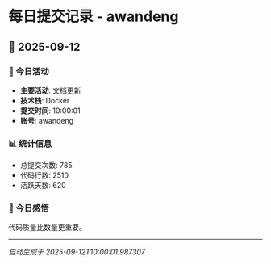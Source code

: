 # 每日提交记录 - awandeng

## 📅 2025-09-12

### 🎯 今日活动
- **主要活动**: 文档更新
- **技术栈**: Docker
- **提交时间**: 10:00:01
- **账号**: awandeng

### 📊 统计信息
- 总提交次数: 785
- 代码行数: 2510
- 活跃天数: 620

### 💭 今日感悟
代码质量比数量更重要。

---
*自动生成于 2025-09-12T10:00:01.987307*
